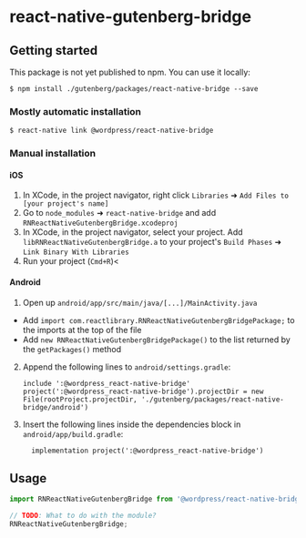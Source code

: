 # react-native-gutenberg-bridge

## Getting started

This package is not yet published to npm. You can use it locally:

`$ npm install ./gutenberg/packages/react-native-bridge --save`

### Mostly automatic installation

`$ react-native link @wordpress/react-native-bridge`

### Manual installation

#### iOS

1. In XCode, in the project navigator, right click `Libraries` ➜ `Add Files to [your project's name]`
2. Go to `node_modules` ➜ `react-native-bridge` and add `RNReactNativeGutenbergBridge.xcodeproj`
3. In XCode, in the project navigator, select your project. Add `libRNReactNativeGutenbergBridge.a` to your project's `Build Phases` ➜ `Link Binary With Libraries`
4. Run your project (`Cmd+R`)<

#### Android

1. Open up `android/app/src/main/java/[...]/MainActivity.java`

-   Add `import com.reactlibrary.RNReactNativeGutenbergBridgePackage;` to the imports at the top of the file
-   Add `new RNReactNativeGutenbergBridgePackage()` to the list returned by the `getPackages()` method

2. Append the following lines to `android/settings.gradle`:
    ```
    include ':@wordpress_react-native-bridge'
    project(':@wordpress_react-native-bridge').projectDir = new File(rootProject.projectDir, './gutenberg/packages/react-native-bridge/android')
    ```
3. Insert the following lines inside the dependencies block in `android/app/build.gradle`:
    ```
      implementation project(':@wordpress_react-native-bridge')
    ```

## Usage

```javascript
import RNReactNativeGutenbergBridge from '@wordpress/react-native-bridge';

// TODO: What to do with the module?
RNReactNativeGutenbergBridge;
```
